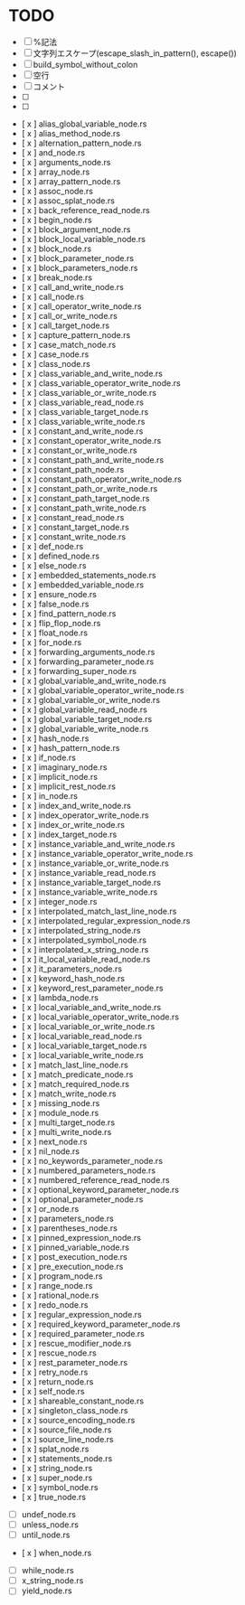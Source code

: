 # TODO

- [ ] %記法
- [ ] 文字列エスケープ(escape_slash_in_pattern(), escape())
- [ ] build_symbol_without_colon
- [ ] 空行
- [ ] コメント
- [ ]
- [ ]


- [ x ] alias_global_variable_node.rs
- [ x ] alias_method_node.rs
- [ x ] alternation_pattern_node.rs
- [ x ] and_node.rs
- [ x ] arguments_node.rs
- [ x ] array_node.rs
- [ x ] array_pattern_node.rs
- [ x ] assoc_node.rs
- [ x ] assoc_splat_node.rs
- [ x ] back_reference_read_node.rs
- [ x ] begin_node.rs
- [ x ] block_argument_node.rs
- [ x ] block_local_variable_node.rs
- [ x ] block_node.rs
- [ x ] block_parameter_node.rs
- [ x ] block_parameters_node.rs
- [ x ] break_node.rs
- [ x ] call_and_write_node.rs
- [ x ] call_node.rs
- [ x ] call_operator_write_node.rs
- [ x ] call_or_write_node.rs
- [ x ] call_target_node.rs
- [ x ] capture_pattern_node.rs
- [ x ] case_match_node.rs
- [ x ] case_node.rs
- [ x ] class_node.rs
- [ x ] class_variable_and_write_node.rs
- [ x ] class_variable_operator_write_node.rs
- [ x ] class_variable_or_write_node.rs
- [ x ] class_variable_read_node.rs
- [ x ] class_variable_target_node.rs
- [ x ] class_variable_write_node.rs
- [ x ] constant_and_write_node.rs
- [ x ] constant_operator_write_node.rs
- [ x ] constant_or_write_node.rs
- [ x ] constant_path_and_write_node.rs
- [ x ] constant_path_node.rs
- [ x ] constant_path_operator_write_node.rs
- [ x ] constant_path_or_write_node.rs
- [ x ] constant_path_target_node.rs
- [ x ] constant_path_write_node.rs
- [ x ] constant_read_node.rs
- [ x ] constant_target_node.rs
- [ x ] constant_write_node.rs
- [ x ] def_node.rs
- [ x ] defined_node.rs
- [ x ] else_node.rs
- [ x ] embedded_statements_node.rs
- [ x ] embedded_variable_node.rs
- [ x ] ensure_node.rs
- [ x ] false_node.rs
- [ x ] find_pattern_node.rs
- [ x ] flip_flop_node.rs
- [ x ] float_node.rs
- [ x ] for_node.rs
- [ x ] forwarding_arguments_node.rs
- [ x ] forwarding_parameter_node.rs
- [ x ] forwarding_super_node.rs
- [ x ] global_variable_and_write_node.rs
- [ x ] global_variable_operator_write_node.rs
- [ x ] global_variable_or_write_node.rs
- [ x ] global_variable_read_node.rs
- [ x ] global_variable_target_node.rs
- [ x ] global_variable_write_node.rs
- [ x ] hash_node.rs
- [ x ] hash_pattern_node.rs
- [ x ] if_node.rs
- [ x ] imaginary_node.rs
- [ x ] implicit_node.rs
- [ x ] implicit_rest_node.rs
- [ x ] in_node.rs
- [ x ] index_and_write_node.rs
- [ x ] index_operator_write_node.rs
- [ x ] index_or_write_node.rs
- [ x ] index_target_node.rs
- [ x ] instance_variable_and_write_node.rs
- [ x ] instance_variable_operator_write_node.rs
- [ x ] instance_variable_or_write_node.rs
- [ x ] instance_variable_read_node.rs
- [ x ] instance_variable_target_node.rs
- [ x ] instance_variable_write_node.rs
- [ x ] integer_node.rs
- [ x ] interpolated_match_last_line_node.rs
- [ x ] interpolated_regular_expression_node.rs
- [ x ] interpolated_string_node.rs
- [ x ] interpolated_symbol_node.rs
- [ x ] interpolated_x_string_node.rs
- [ x ] it_local_variable_read_node.rs
- [ x ] it_parameters_node.rs
- [ x ] keyword_hash_node.rs
- [ x ] keyword_rest_parameter_node.rs
- [ x ] lambda_node.rs
- [ x ] local_variable_and_write_node.rs
- [ x ] local_variable_operator_write_node.rs
- [ x ] local_variable_or_write_node.rs
- [ x ] local_variable_read_node.rs
- [ x ] local_variable_target_node.rs
- [ x ] local_variable_write_node.rs
- [ x ] match_last_line_node.rs
- [ x ] match_predicate_node.rs
- [ x ] match_required_node.rs
- [ x ] match_write_node.rs
- [ x ] missing_node.rs
- [ x ] module_node.rs
- [ x ] multi_target_node.rs
- [ x ] multi_write_node.rs
- [ x ] next_node.rs
- [ x ] nil_node.rs
- [ x ] no_keywords_parameter_node.rs
- [ x ] numbered_parameters_node.rs
- [ x ] numbered_reference_read_node.rs
- [ x ] optional_keyword_parameter_node.rs
- [ x ] optional_parameter_node.rs
- [ x ] or_node.rs
- [ x ] parameters_node.rs
- [ x ] parentheses_node.rs
- [ x ] pinned_expression_node.rs
- [ x ] pinned_variable_node.rs
- [ x ] post_execution_node.rs
- [ x ] pre_execution_node.rs
- [ x ] program_node.rs
- [ x ] range_node.rs
- [ x ] rational_node.rs
- [ x ] redo_node.rs
- [ x ] regular_expression_node.rs
- [ x ] required_keyword_parameter_node.rs
- [ x ] required_parameter_node.rs
- [ x ] rescue_modifier_node.rs
- [ x ] rescue_node.rs
- [ x ] rest_parameter_node.rs
- [ x ] retry_node.rs
- [ x ] return_node.rs
- [ x ] self_node.rs
- [ x ] shareable_constant_node.rs
- [ x ] singleton_class_node.rs
- [ x ] source_encoding_node.rs
- [ x ] source_file_node.rs
- [ x ] source_line_node.rs
- [ x ] splat_node.rs
- [ x ] statements_node.rs
- [ x ] string_node.rs
- [ x ] super_node.rs
- [ x ] symbol_node.rs
- [ x ] true_node.rs
- [ ] undef_node.rs
- [ ] unless_node.rs
- [ ] until_node.rs
- [ x ] when_node.rs
- [ ] while_node.rs
- [ ] x_string_node.rs
- [ ] yield_node.rs

